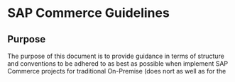 # SAP Commerce Guidelines

## Purpose
The purpose of this document is to provide guidance in terms of structure and conventions to be adhered to as best as possible when implement  SAP Commerce projects for traditional On-Premise (does nort as well as for the 


<!--stackedit_data:
eyJoaXN0b3J5IjpbLTE3ODAzMDIwM119
-->